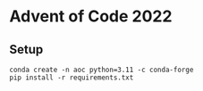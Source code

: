 # Advent of Code 2022

## Setup

```
conda create -n aoc python=3.11 -c conda-forge
pip install -r requirements.txt
```
